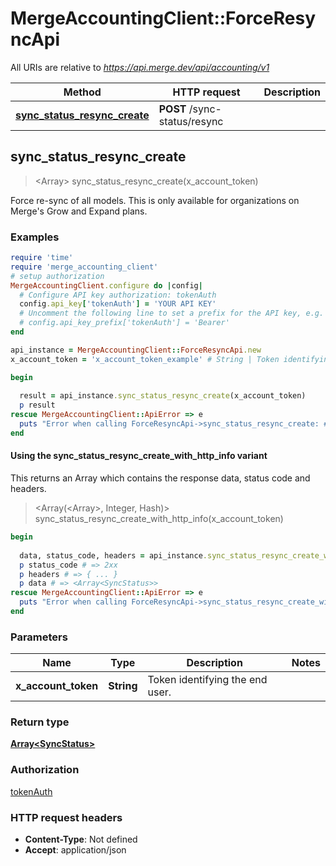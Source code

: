 # MergeAccountingClient::ForceResyncApi

All URIs are relative to *https://api.merge.dev/api/accounting/v1*

| Method | HTTP request | Description |
| ------ | ------------ | ----------- |
| [**sync_status_resync_create**](ForceResyncApi.md#sync_status_resync_create) | **POST** /sync-status/resync |  |


## sync_status_resync_create

> <Array<SyncStatus>> sync_status_resync_create(x_account_token)



Force re-sync of all models. This is only available for organizations on Merge's Grow and Expand plans.

### Examples

```ruby
require 'time'
require 'merge_accounting_client'
# setup authorization
MergeAccountingClient.configure do |config|
  # Configure API key authorization: tokenAuth
  config.api_key['tokenAuth'] = 'YOUR API KEY'
  # Uncomment the following line to set a prefix for the API key, e.g. 'Bearer' (defaults to nil)
  # config.api_key_prefix['tokenAuth'] = 'Bearer'
end

api_instance = MergeAccountingClient::ForceResyncApi.new
x_account_token = 'x_account_token_example' # String | Token identifying the end user.

begin
  
  result = api_instance.sync_status_resync_create(x_account_token)
  p result
rescue MergeAccountingClient::ApiError => e
  puts "Error when calling ForceResyncApi->sync_status_resync_create: #{e}"
end
```

#### Using the sync_status_resync_create_with_http_info variant

This returns an Array which contains the response data, status code and headers.

> <Array(<Array<SyncStatus>>, Integer, Hash)> sync_status_resync_create_with_http_info(x_account_token)

```ruby
begin
  
  data, status_code, headers = api_instance.sync_status_resync_create_with_http_info(x_account_token)
  p status_code # => 2xx
  p headers # => { ... }
  p data # => <Array<SyncStatus>>
rescue MergeAccountingClient::ApiError => e
  puts "Error when calling ForceResyncApi->sync_status_resync_create_with_http_info: #{e}"
end
```

### Parameters

| Name | Type | Description | Notes |
| ---- | ---- | ----------- | ----- |
| **x_account_token** | **String** | Token identifying the end user. |  |

### Return type

[**Array&lt;SyncStatus&gt;**](SyncStatus.md)

### Authorization

[tokenAuth](../README.md#tokenAuth)

### HTTP request headers

- **Content-Type**: Not defined
- **Accept**: application/json

